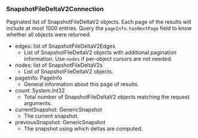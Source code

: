 ### SnapshotFileDeltaV2Connection
Paginated list of SnapshotFileDeltaV2 objects. Each page of the results will include at most 1000 entries. Query the `pageInfo.hasNextPage` field to know whether all objects were returned.

- edges: list of SnapshotFileDeltaV2Edges
  - List of SnapshotFileDeltaV2 objects with additional pagination information. Use `nodes` if per-object cursors are not needed.
- nodes: list of SnapshotFileDeltaV2s
  - List of SnapshotFileDeltaV2 objects.
- pageInfo: PageInfo
  - General information about this page of results.
- count: System.Int32
  - Total number of SnapshotFileDeltaV2 objects matching the request arguments.
- currentSnapshot: GenericSnapshot
  - The current snapshot.
- previousSnapshot: GenericSnapshot
  - The snapshot using which deltas are computed.
